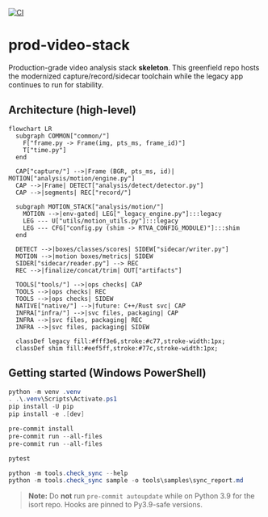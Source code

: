 [![CI](https://github.com/raedalhaddad/prod-video-stack/actions/workflows/ci.yml/badge.svg?branch=main)](https://github.com/raedalhaddad/prod-video-stack/actions/workflows/ci.yml?query=branch%3Amain)

# prod-video-stack

Production-grade video analysis stack **skeleton**. This greenfield repo hosts the modernized capture/record/sidecar toolchain while the legacy app continues to run for stability.

## Architecture (high-level)

```mermaid
flowchart LR
  subgraph COMMON["common/"]
    F["frame.py -> Frame(img, pts_ms, frame_id)"]
    T["time.py"]
  end

  CAP["capture/"] -->|Frame (BGR, pts_ms, id)| MOTION["analysis/motion/engine.py"]
  CAP -->|Frame| DETECT["analysis/detect/detector.py"]
  CAP -->|segments| REC["record/"]

  subgraph MOTION_STACK["analysis/motion/"]
    MOTION -->|env-gated| LEG["_legacy_engine.py"]:::legacy
    LEG --- U["utils/motion_utils.py"]:::legacy
    LEG --- CFG["config.py (shim -> RTVA_CONFIG_MODULE)"]:::shim
  end

  DETECT -->|boxes/classes/scores| SIDEW["sidecar/writer.py"]
  MOTION -->|motion boxes/metrics| SIDEW
  SIDER["sidecar/reader.py"] --> REC
  REC -->|finalize/concat/trim| OUT["artifacts"]

  TOOLS["tools/"] -->|ops checks| CAP
  TOOLS -->|ops checks| REC
  TOOLS -->|ops checks| SIDEW
  NATIVE["native/"] -->|future: C++/Rust svc| CAP
  INFRA["infra/"] -->|svc files, packaging| CAP
  INFRA -->|svc files, packaging| REC
  INFRA -->|svc files, packaging| SIDEW

  classDef legacy fill:#fff3e6,stroke:#c77,stroke-width:1px;
  classDef shim fill:#eef5ff,stroke:#77c,stroke-width:1px;
```

## Getting started (Windows PowerShell)

```powershell
python -m venv .venv
. .\.venv\Scripts\Activate.ps1
pip install -U pip
pip install -e .[dev]

pre-commit install
pre-commit run --all-files
pre-commit run --all-files

pytest

python -m tools.check_sync --help
python -m tools.check_sync sample -o tools\samples\sync_report.md
```

> **Note:** Do **not** run `pre-commit autoupdate` while on Python 3.9 for the isort repo. Hooks are pinned to Py3.9-safe versions.
